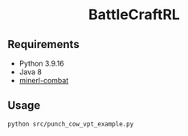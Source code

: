 <h1 align="center">
BattleCraftRL
</h1>

## Requirements

- Python 3.9.16
- Java 8
- [minerl-combat](https://github.com/jhsul/minerl-combat)

## Usage

```
python src/punch_cow_vpt_example.py
```
